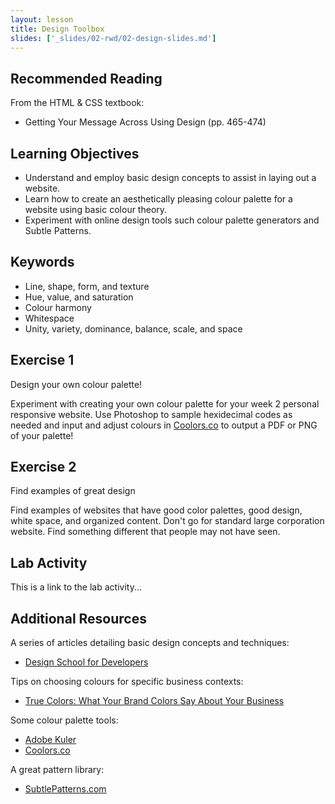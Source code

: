 ```yaml
---
layout: lesson
title: Design Toolbox
slides: ['_slides/02-rwd/02-design-slides.md']
---
```


## Recommended Reading

From the HTML & CSS textbook:

- Getting Your Message Across Using Design (pp. 465-474)

## Learning Objectives

- Understand and employ basic design concepts to assist in laying out a website.
- Learn how to create an aesthetically pleasing colour palette for a website using basic colour theory.
- Experiment with online design tools such colour palette generators and Subtle Patterns.

## Keywords

- Line, shape, form, and texture
- Hue, value, and saturation
- Colour harmony
- Whitespace
- Unity, variety, dominance, balance, scale, and space

## Exercise 1

Design your own colour palette!

Experiment with creating your own colour palette for your week 2 personal responsive website. Use Photoshop to sample hexidecimal codes as needed and input and adjust colours in [Coolors.co](http://coolors.co/) to output a PDF or PNG of your palette!

## Exercise 2

Find examples of great design

Find examples of websites that have good color palettes, good design, white space, and organized content. Don't go for standard large corporation website. Find something different that people may not have seen.  

## Lab Activity

This is a link to the lab activity...

## Additional Resources

A series of articles detailing basic design concepts and techniques:

- [Design School for Developers](http://webdesign.tutsplus.com/series/design-school-for-developers--webdesign-13793)

Tips on choosing colours for specific business contexts:

- [True Colors: What Your Brand Colors Say About Your Business](http://www.columnfivemedia.com/work-items/infographic-true-colors-what-your-brand-colors-say-about-your-business)

Some colour palette tools:

- [Adobe Kuler](https://color.adobe.com/)
- [Coolors.co](http://coolors.co/)

A great pattern library:

- [SubtlePatterns.com](http://www.subtlepatterns.com)

